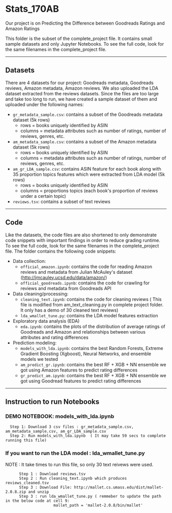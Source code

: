 
# Stats_170AB

Our project is on Predicting the Difference between Goodreads Ratings and Amazon Ratings

This folder is the subset of the complete_project file. It contains small sample datasets and only Jupyter Notebooks. To see the full code, look for the same filenames in the complete_project file.

---

## Datasets

There are 4 datasets for our project: Goodreads metadata, Goodreads reviews, Amazon metadata, Amazon reviews. We also uploaded the LDA dataset extracted from the reviews datasets. Since the files are too large and take too long to run, we have created a sample dataset of them and uploaded under the following names:
- ```gr_metadata_sample.csv```: contains a subset of the Goodreads metadata dataset (5k rows)
   - rows = books uniquely identified by ASIN
   - columns = metadata attributes such as number of ratings, number of reviews, genres, etc.
- ```am_metadata_sample.csv```: contains a subset of the Amazon metadata dataset (5k rows)
    - rows = books uniquely identified by ASIN
   - columns = metadata attributes such as number of ratings, number of reviews, genres, etc.
- ```am_gr_LDA_sample.csv```: contains ASIN feature for each book along with 35 proportion topics features which were extracted from LDA model (5k rows)
   - rows = books uniquely identified by ASIN
   - columns = proportions topics (each book's proportion of reviews under a certain topic)
- ```reviews.tsv```: contains a subset of text reviews
----

## Code

Like the datasets, the code files are also shortened to only demonstrate code snippets with important findings in order to reduce grading runtime. To see the full code, look for the same filenames in the complete_project file. The folder contains the following code snippets:
- Data collection:
   - ```official_amazon.ipynb```: contains the code for reading Amazon reviews and metadata from  Julian McAuley's dataset (http://jmcauley.ucsd.edu/data/amazon/)
   - ```official_goodreads.ipynb```: contains the code for crawling for reviews and metadata from Goodreads API
- Data cleaning/processing:
   - ```cleaning_text.ipynb```: contains the code for cleaning reviews ( This file is modified from am_text_cleaning.py in complete project folder. It only has a demo of 30 cleaned text reviews)
   - ```lda_wmallet_tune.py```: contains the LDA model features extraction
- Exploratory data analysis (EDA)
   - ```eda.ipynb```: contains the plots of the distribution of average ratings of Goodreads and Amazon and relationships between various attributes and rating differences
- Prediction modeling:
   - ```models_with_lda.ipynb```: contains the best Random Forests, Extreme Gradient Boosting (Xgboost), Neural Networks, and ensemble models we tested
   - ```am_predict_gr.ipynb```: contains the best RF + XGB + NN ensemble we got using Amazon features to predict rating differences
   - ```gr_predict_am.ipynb```: contains the best RF + XGB + NN ensemble we got using Goodread features to predict rating differences
   
 ----

## Instruction to run Notebooks
### DEMO NOTEBOOK:  models_with_lda.ipynb 
      Step 1: Download 3 csv files : gr_metadata_sample.csv, am_metadata_sample.csv, am_gr_LDA_sample.csv
      Step 2: Run models_with_lda.ipynb  ( It may take 59 secs to complete running this file)

### If you want to run the LDA model : lda_wmallet_tune.py  
NOTE : It take times to run this file, so only 30 text reivews were used.  
```
      Step 1 : Download reviews.tsv  
      Step 2 : Run cleaning_text.ipynb which produces reviews_cleaned.tsv  
      Step 3 : Download File: http://mallet.cs.umass.edu/dist/mallet-2.0.8.zip and unzip  
      Step 3 : run lda_wmallet_tune.py ( remmeber to update the path in the below code at cell 9: 
                     mallet_path = 'mallet-2.0.8/bin/mallet'  
  ```

   
